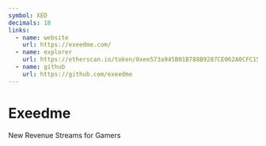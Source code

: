 ```yaml
---
symbol: XED
decimals: 18
links:
  - name: website
    url: https://exeedme.com/
  - name: explorer
    url: https://etherscan.io/token/0xee573a945B01B788B9287CE062A0CFC15bE9fd86
  - name: github
    url: https://github.com/exeedme
---
```


# Exeedme

New Revenue Streams for Gamers
